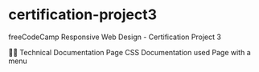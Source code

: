 # certification-project3
freeCodeCamp Responsive Web Design - Certification Project 3

👷‍♂️ Technical Documentation Page
CSS Documentation used
Page with a menu
